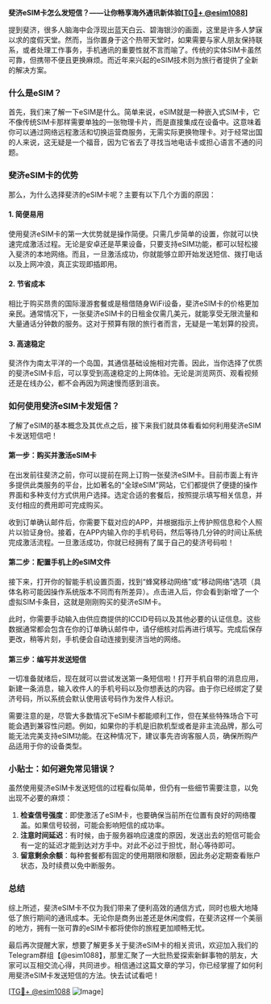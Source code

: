 **斐济eSIM卡怎么发短信？——让你畅享海外通讯新体验[[TG💪+ @esim1088](https://t.me/s/esim1088)]**

提到斐济，很多人脑海中会浮现出蓝天白云、碧海银沙的画面，这里是许多人梦寐以求的度假天堂。然而，当你置身于这个热带天堂时，如果需要与家人朋友保持联系，或者处理工作事务，手机通讯的重要性就不言而喻了。传统的实体SIM卡虽然可靠，但携带不便且更换麻烦。而近年来兴起的eSIM技术则为旅行者提供了全新的解决方案。

### 什么是eSIM？

首先，我们来了解一下eSIM是什么。简单来说，eSIM就是一种嵌入式SIM卡，它不像传统SIM卡那样需要单独的一张物理卡片，而是直接集成在设备中。这意味着你可以通过网络远程激活和切换运营商服务，无需实际更换物理卡。对于经常出国的人来说，这无疑是一个福音，因为它省去了寻找当地电话卡或担心语言不通的问题。

### 斐济eSIM卡的优势

那么，为什么选择斐济的eSIM卡呢？主要有以下几个方面的原因：

#### 1. 简便易用
使用斐济eSIM卡的第一大优势就是操作简便。只需几步简单的设置，你就可以快速完成激活过程。无论是安卓还是苹果设备，只要支持eSIM功能，都可以轻松接入斐济的本地网络。而且，一旦激活成功，你就能够立即开始发送短信、拨打电话以及上网冲浪，真正实现即插即用。

#### 2. 节省成本
相比于购买昂贵的国际漫游套餐或是租借随身WiFi设备，斐济eSIM卡的价格更加亲民。通常情况下，一张斐济eSIM卡的日租金仅需几美元，就能享受无限流量和大量通话分钟数的服务。这对于预算有限的旅行者而言，无疑是一笔划算的投资。

#### 3. 高速稳定
斐济作为南太平洋的一个岛国，其通信基础设施相对完善。因此，当你选择了优质的斐济eSIM卡后，可以享受到高速稳定的上网体验。无论是浏览网页、观看视频还是在线办公，都不会再因为网速慢而感到沮丧。

### 如何使用斐济eSIM卡发短信？

了解了eSIM的基本概念及其优点之后，接下来我们就具体看看如何利用斐济eSIM卡发送短信吧！

#### 第一步：购买并激活eSIM卡
在出发前往斐济之前，你可以提前在网上订购一张斐济eSIM卡。目前市面上有许多提供此类服务的平台，比如著名的“全球eSIM”网站，它们都提供了便捷的操作界面和多种支付方式供用户选择。选定合适的套餐后，按照提示填写相关信息，并支付相应的费用即可完成购买。

收到订单确认邮件后，你需要下载对应的APP，并根据指示上传护照信息和个人照片以验证身份。接着，在APP内输入你的手机号码，然后等待几分钟的时间让系统完成激活流程。一旦激活成功，你就已经拥有了属于自己的斐济号码啦！

#### 第二步：配置手机上的eSIM文件
接下来，打开你的智能手机设置页面，找到“蜂窝移动网络”或“移动网络”选项（具体名称可能因操作系统版本不同而有所差异）。点击进入后，你会看到新增了一个虚拟SIM卡条目，这就是刚刚购买的斐济eSIM卡。

此时，你需要手动输入由供应商提供的ICCID号码以及其他必要的认证信息。这些数据通常都会包含在你的订单确认邮件中，请仔细核对后再进行填写。完成后保存更改，稍等片刻，手机便会自动连接到斐济当地的网络。

#### 第三步：编写并发送短信
一切准备就绪后，现在就可以尝试发送第一条短信啦！打开手机自带的消息应用，新建一条消息，输入收件人的手机号码以及你想表达的内容。由于你已经绑定了斐济号码，所以系统会默认使用该号码作为发件人标识。

需要注意的是，尽管大多数情况下eSIM卡都能顺利工作，但在某些特殊场合下可能会遇到兼容性问题。例如，如果你的手机是旧款机型或者是非主流品牌，那么可能无法完美支持eSIM功能。在这种情况下，建议事先咨询客服人员，确保所购产品适用于你的设备类型。

### 小贴士：如何避免常见错误？

虽然使用斐济eSIM卡发送短信的过程看似简单，但仍有一些细节需要注意，以免出现不必要的麻烦：

1. **检查信号强度**：即使激活了eSIM卡，也要确保当前所在位置有良好的网络覆盖。如果信号较弱，可能会影响短信的成功率。
2. **注意时间延迟**：有时候，由于服务器响应速度的原因，发送出去的短信可能会有一定的延迟才能到达对方手中。对此不必过于担忧，耐心等待即可。
3. **留意剩余余额**：每种套餐都有固定的使用期限和限额，因此务必定期查看账户状态，及时续费以免中断服务。

### 总结

综上所述，斐济eSIM卡不仅为我们带来了便利高效的通信方式，同时也极大地降低了旅行期间的通讯成本。无论你是商务出差还是休闲度假，在斐济这样一个美丽的地方，拥有一张可靠的eSIM卡都将使你的旅程更加顺畅无忧。

最后再次提醒大家，想要了解更多关于斐济eSIM卡的相关资讯，欢迎加入我们的Telegram群组【@esim1088】，那里汇聚了一大批热爱探索新鲜事物的朋友，大家可以互相交流心得，共同进步。相信通过这篇文章的学习，你已经掌握了如何利用斐济eSIM卡发送短信的方法。快去试试看吧！

[[TG💪+ @esim1088](https://t.me/s/esim1088) ![Image](https://i.postimg.cc/4NQfJmqS/Snipaste-2025-05-13-00-14-12.png)]